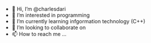 - 👋 Hi, I’m @charlesdari
- 👀 I’m interested in programming
- 🌱 I’m currently learning infgormation technology (C++)
- 💞️ I’m looking to collaborate on 
- 📫 How to reach me ...

<!---
charlesdari/charlesdari is a ✨ special ✨ repository because its `README.md` (this file) appears on your GitHub profile.
You can click the Preview link to take a look at your changes.
--->
